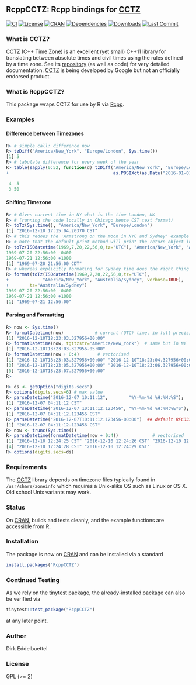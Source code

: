 ## RcppCCTZ: Rcpp bindings for [CCTZ](https://github.com/google/cctz)

[![CI](https://github.com/eddelbuettel/rcppcctz/workflows/ci/badge.svg)](https://github.com/eddelbuettel/rcppcctz/actions?query=workflow%3Aci)
[![License](https://eddelbuettel.github.io/badges/GPL2+.svg)](https://www.gnu.org/licenses/gpl-2.0.html)
[![CRAN](https://www.r-pkg.org/badges/version/RcppCCTZ)](https://cran.r-project.org/package=RcppCCTZ)
[![Dependencies](https://tinyverse.netlify.com/badge/RcppCCTZ)](https://cran.r-project.org/package=RcppCCTZ)
[![Downloads](https://cranlogs.r-pkg.org/badges/RcppCCTZ?color=brightgreen)](https://www.r-pkg.org/pkg/RcppCCTZ)
[![Last Commit](https://img.shields.io/github/last-commit/eddelbuettel/rcppcctz)](https://github.com/eddelbuettel/rcppcctz)

### What is CCTZ?

[CCTZ](https://github.com/google/cctz) (C++ Time Zone) is an excellent (yet small) C++11 library for
translating between absolute times and civil times using the rules defined by a time zone. See its
[repository](https://github.com/google/cctz) (as well as code) for very detailed documentation.
[CCTZ](https://github.com/google/cctz) is being developed by Google but not an officially endorsed product.

### What is RcppCCTZ?

This package wraps CCTZ for use by R via [Rcpp](https://dirk.eddelbuettel.com/code/rcpp.html).

### Examples

#### Difference between Timezones

```r
R> # simple call: difference now
R> tzDiff("America/New_York", "Europe/London", Sys.time())
[1] 5
R> # tabulate difference for every week of the year
R> table(sapply(0:52, function(d) tzDiff("America/New_York", "Europe/London",
+                                        as.POSIXct(as.Date("2016-01-01") + d*7))))

 4  5
 3 50
```

#### Shifting Timezone

```r
R> # Given current time in NY what is the time London, UK
R> # (running the code locally in Chicago hence CST text format)    
R> toTz(Sys.time(), "America/New_York", "Europe/London") 	
[1] "2016-12-10 17:15:04.20370 CST"
R> # this redoes the 'Armstrong on the moon in NYC and Sydney' example
R> # note that the default print method will print the return object in _your local time_
R> toTz(ISOdatetime(1969,7,20,22,56,0,tz="UTC"), "America/New_York", "Australia/Sydney", TRUE)
1969-07-20 22:56:00 -0400
1969-07-21 12:56:00 +1000
[1] "1969-07-20 21:56:00 CDT"
R> # whereas explicitly formating for Sydney time does the right thing
R> format(toTz(ISOdatetime(1969,7,20,22,56,0,tz="UTC"),
+             "America/New_York", "Australia/Sydney", verbose=TRUE),
+        tz="Australia/Sydney")
1969-07-20 22:56:00 -0400
1969-07-21 12:56:00 +1000
[1] "1969-07-21 12:56:00"
```

#### Parsing and Formatting

```r
R> now <- Sys.time()
R> formatDatetime(now)            # current (UTC) time, in full precision RFC3339
[1] "2016-12-10T18:23:03.327956+00:00"
R> formatDatetime(now, tgttzstr="America/New_York")  # same but in NY
[1] "2016-12-10T13:23:03.327956-05:00"
R> formatDatetime(now + 0:4)	   # vectorised
[1] "2016-12-10T18:23:03.327956+00:00" "2016-12-10T18:23:04.327956+00:00"
[3] "2016-12-10T18:23:05.327956+00:00" "2016-12-10T18:23:06.327956+00:00"
[5] "2016-12-10T18:23:07.327956+00:00"
R>

R> ds <- getOption("digits.secs")
R> options(digits.secs=6) # max value
R> parseDatetime("2016-12-07 10:11:12",        "%Y-%m-%d %H:%M:%S");   # full seconds
[1] "2016-12-07 04:11:12 CST"
R> parseDatetime("2016-12-07 10:11:12.123456", "%Y-%m-%d %H:%M:%E*S"); # fractional seconds
[1] "2016-12-07 04:11:12.123456 CST"
R> parseDatetime("2016-12-07T10:11:12.123456-00:00")  ## default RFC3339 format
[1] "2016-12-07 04:11:12.123456 CST"
R> now <- trunc(Sys.time())
R> parseDatetime(formatDatetime(now + 0:4))	   			# vectorised
[1] "2016-12-10 12:24:25 CST" "2016-12-10 12:24:26 CST" "2016-12-10 12:24:27 CST"
[4] "2016-12-10 12:24:28 CST" "2016-12-10 12:24:29 CST"
R> options(digits.secs=ds)

```

### Requirements

The [CCTZ](https://github.com/google/cctz) library depends on timezone files typically found in
`/usr/share/zoneinfo` which requires a Unix-alike OS such as Linux or OS X. Old school Unix variants
may work.

### Status

On [CRAN](https://cran.r-project.org/package=RcppCCTZ), builds and tests cleanly,
and the example functions are accessible from R.

### Installation

The package is now on [CRAN](https://cran.r-project.org) and can be installed
via a standard

```r
install.packages("RcppCCTZ")
```

### Continued Testing

As we rely on the [tinytest](https://cran.r-project.org/package=tinytest) package, the
already-installed package can also be verified via

```r
tinytest::test_package("RcppCCTZ")
```

at any later point.

### Author

Dirk Eddelbuettel

### License

GPL (>= 2)
